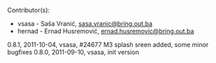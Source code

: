 Contributor(s):
 - vsasa - Saša Vranić, sasa.vranic@bring.out.ba
 - hernad - Ernad Husremović, ernad.husremovic@bring.out.ba

0.8.1, 2011-10-04, vsasa, #24677 M3 splash sreen added, some minor bugfixes
0.8.0, 2011-09-10, vsasa, init version 
